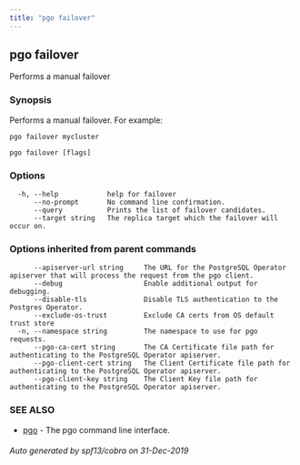```yaml
---
title: "pgo failover"
---
```

## pgo failover

Performs a manual failover

### Synopsis

Performs a manual failover. For example:

	pgo failover mycluster

```
pgo failover [flags]
```

### Options

```
  -h, --help            help for failover
      --no-prompt       No command line confirmation.
      --query           Prints the list of failover candidates.
      --target string   The replica target which the failover will occur on.
```

### Options inherited from parent commands

```
      --apiserver-url string     The URL for the PostgreSQL Operator apiserver that will process the request from the pgo client.
      --debug                    Enable additional output for debugging.
      --disable-tls              Disable TLS authentication to the Postgres Operator.
      --exclude-os-trust         Exclude CA certs from OS default trust store
  -n, --namespace string         The namespace to use for pgo requests.
      --pgo-ca-cert string       The CA Certificate file path for authenticating to the PostgreSQL Operator apiserver.
      --pgo-client-cert string   The Client Certificate file path for authenticating to the PostgreSQL Operator apiserver.
      --pgo-client-key string    The Client Key file path for authenticating to the PostgreSQL Operator apiserver.
```

### SEE ALSO

* [pgo](/pgo-client/reference/pgo/)	 - The pgo command line interface.

###### Auto generated by spf13/cobra on 31-Dec-2019
